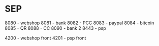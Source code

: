 # SEP
8080 - webshop
8081 - bank
8082 - PCC
8083 - paypal
8084 - bitcoin
8085 - QR
8088 - CC
8090 - bank 2
8443 - psp

4200 - webshop front
4201 - psp front